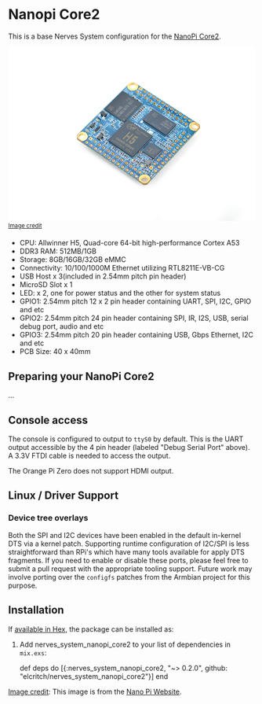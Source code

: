 # Nanopi Core2 

This is a base Nerves System configuration for the [NanoPi Core2](http://www.orangepi.org/orangepizero/).

![Orange Pi Zero Black image](assets/images/Core2_02-900x630.jpg)
<br><sup>[Image credit](#nanopi)</sup>

* CPU: Allwinner H5, Quad-core 64-bit high-performance Cortex A53
* DDR3 RAM: 512MB/1GB
* Storage: 8GB/16GB/32GB eMMC
* Connectivity: 10/100/1000M Ethernet utilizing RTL8211E-VB-CG
* USB Host x 3(included in 2.54mm pitch pin header)
* MicroSD Slot x 1
* LED: x 2, one for power status and the other for system status
* GPIO1: 2.54mm pitch 12 x 2 pin header containing UART, SPI, I2C, GPIO and etc
* GPIO2: 2.54mm pitch 24 pin header containing SPI, IR, I2S, USB, serial debug port, audio and etc
* GPIO3: 2.54mm pitch 20 pin header containing USB, Gbps Ethernet, I2C and etc
* PCB Size: 40 x 40mm


## Preparing your NanoPi Core2

...

## Console access

The console is configured to output to `ttyS0` by default. This is the
UART output accessible by the 4 pin header (labeled "Debug Serial Port" above). A 3.3V FTDI
cable is needed to access the output.

The Orange Pi Zero does not support HDMI output.

## Linux / Driver Support

### Device tree overlays

Both the SPI and I2C devices have been enabled in the default in-kernel DTS via a kernel patch. Supporting runtime configuration of I2C/SPI is less straightforward than RPi's which have many tools available for apply DTS fragments. If you need to enable or disable these ports, please feel free to submit a pull request with the appropriate tooling support. Future work may involve porting over the `configfs` patches from the Armbian project for this purpose.

## Installation

If [available in Hex](https://hex.pm/docs/publish), the package can be installed as:

  1. Add nerves_system_nanopi_core2 to your list of dependencies in `mix.exs`:

        def deps do
          [{:nerves_system_nanopi_core2, "~> 0.2.0", github: "elcritch/nerves_system_nanopi_core2"}]
        end


[Image credit](#nanopi): This image is from the [Nano Pi Website](http://www.friendlyarm.com/).
